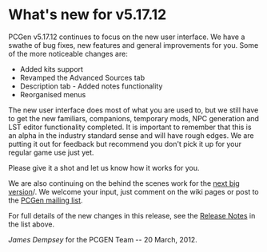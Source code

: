 What's new for v5.17.12
=======================

PCGen v5.17.12 continues to focus on the new user interface. We have a swathe of 
bug fixes, new features and general improvements for you. Some of the more noticeable 
changes are:

* Added kits support
* Revamped the Advanced Sources tab
* Description tab - Added notes functionality
* Reorganised menus

The new user interface does most of what you are used to, but we still have to 
get the new familiars, companions, temporary mods, NPC generation and LST editor 
functionality completed. It is important to 
remember that this is an alpha in the industry standard sense and will have rough 
edges. We are putting it out for feedback but recommend you don't pick it up for 
your regular game use just yet.


Please give it a shot and let us know how it works for you.


We are also continuing on the behind the scenes work for the
[next big version](http://wiki.pcgen.org/index.php?title=Release_6.0.x)/. We 
welcome your input, just comment on the wiki pages or post to the
[PCGen mailing list](http://games.groups.yahoo.com/group/pcgen/).

For full details of the new changes in this release, see the
[Release Notes](https://sourceforge.net/projects/pcgen/files/PCGen%20Unstable/5.17.12%20Alpha/pcgen-release-notes-51711.html/download) in the list above.

*James Dempsey* for the PCGEN Team -- 20 March, 2012.
